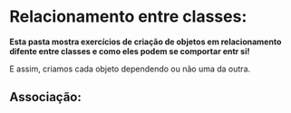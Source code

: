 # Relacionamento entre classes:

**Esta pasta mostra exercícios de criação de objetos em relacionamento difente entre classes e como eles podem se comportar entr si!**

E assim, criamos cada objeto dependendo ou não uma da outra.

## Associação:

